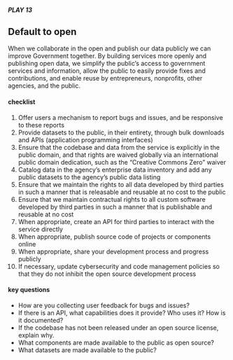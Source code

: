 ##### PLAY 13

## Default to open

When we collaborate in the open and publish our data publicly we can improve Government together. By building services more openly and publishing open data, we simplify the public’s access to government services and information, allow the public to easily provide fixes and contributions, and enable reuse by entrepreneurs, nonprofits, other agencies, and the public.

#### checklist
1. Offer users a mechanism to report bugs and issues, and be responsive to these reports
2. Provide datasets to the public, in their entirety, through bulk downloads and APIs (application programming interfaces)
3. Ensure that the codebase and data from the service is explicitly in the public domain, and that rights are waived globally via an international public domain dedication, such as the “Creative Commons Zero” waiver
4. Catalog data in the agency’s enterprise data inventory and add any public datasets to the agency’s public data listing
5. Ensure that we maintain the rights to all data developed by third parties in such a manner that is releasable and reusable at no cost to the public
6. Ensure that we maintain contractual rights to all custom software developed by third parties in such a manner that is publishable and reusable at no cost
7. When appropriate, create an API for third parties to interact with the service directly
8. When appropriate, publish source code of projects or components online 
9. When appropriate, share your development process and progress publicly
10. If necessary, update cybersecurity and code management policies so that they do not inhibit the open source development process

#### key questions
- How are you collecting user feedback for bugs and issues?
- If there is an API, what capabilities does it provide? Who uses it? How is it documented?
- If the codebase has not been released under an open source license, explain why.
- What components are made available to the public as open source?
- What datasets are made available to the public?
